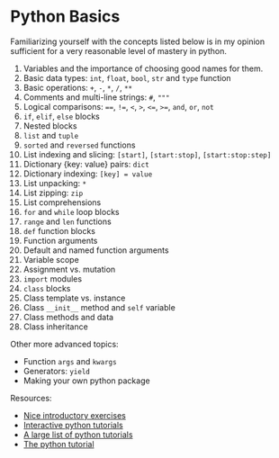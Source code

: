 # Python Basics
Familiarizing yourself with the concepts listed below is in my opinion sufficient for a very reasonable level of mastery in python.

1. Variables and the importance of choosing good names for them.
2. Basic data types: `int`, `float`, `bool`, `str` and `type` function
3. Basic operations: `+`, `-`, `*`, `/`, `**`
4. Comments and multi-line strings: `#`, `"""`
5. Logical comparisons: `==`, `!=`, `<`, `>`, `<=`, `>=`, `and`, `or`, `not`
6. `if`, `elif`, `else` blocks
7. Nested blocks
8. `list` and `tuple`
9. `sorted` and `reversed` functions
10. List indexing and slicing: `[start]`, `[start:stop]`, `[start:stop:step]`
11. Dictionary {key: value} pairs: `dict`
12. Dictionary indexing: `[key] = value`
13. List unpacking: `*`
14. List zipping: `zip`
15. List comprehensions
16. `for` and `while` loop blocks
17. `range` and `len` functions
18. `def` function blocks
19. Function arguments
20. Default and named function arguments
21. Variable scope
22. Assignment vs. mutation
23. `import` modules
24. `class` blocks
25. Class template vs. instance
26. Class `__init__` method and `self` variable
27. Class methods and data
28. Class inheritance

Other more advanced topics:
- Function `args` and `kwargs`
- Generators: `yield`
- Making your own python package

Resources:
- [Nice introductory exercises](https://codingbat.com/python)
- [Interactive python tutorials](https://www.learnpython.org)
- [A large list of python tutorials](https://wiki.python.org/moin/BeginnersGuide/Programmers)
- [The python tutorial](https://docs.python.org/3/tutorial/index.html)
